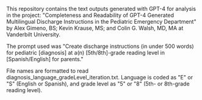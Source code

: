 This repository contains the text outputs generated with GPT-4 for analysis in the project: "Completeness and Readability of GPT-4 Generated Multilingual Discharge Instructions in the Pediatric Emergency Department" by Alex Gimeno, BS; Kevin Krause, MS; and Colin G. Walsh, MD, MA at Vanderbilt University.

The prompt used was "Create discharge instructions (in under 500 words) for pediatric [diagnosis] at a(n) [5th/8th]-grade reading level in [Spanish/English] for parents."

File names are formatted to read diagnosis_language_gradeLevel_iteration.txt. Language is coded as "E" or "S" (English or Spanish), and grade level as "5" or "8" (5th- or 8th-grade reading level).

